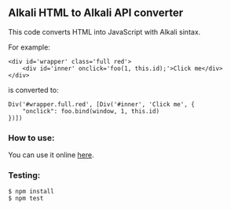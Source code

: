 
## Alkali HTML to Alkali API converter

This code converts HTML into JavaScript with Alkali sintax.

For example:

	<div id='wrapper' class='full red'>
	    <div id='inner' onclick='foo(1, this.id);'>Click me</div>
	</div>

is converted to:

	Div('#wrapper.full.red', [Div('#inner', 'Click me', {
	    "onclick": foo.bind(window, 1, this.id)
	})])

### How to use:

You can use it online [here](https://rawgit.com/SergioCrisostomo/html-to-alkali/master/index.html).

### Testing:

	$ npm install
	$ npm test
